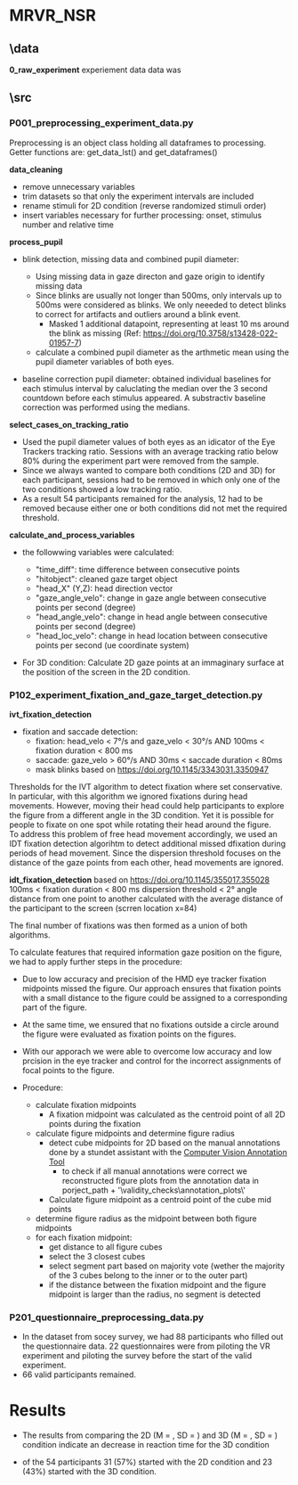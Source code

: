 # MRVR_NSR
 
 
## \data
**0_raw_experiment** experiement data data was 


## \src

### P001_preprocessing_experiment_data.py
Preprocessing is an object class holding all dataframes to processing. Getter functions are: get_data_lst() and get_dataframes()

**data_cleaning** 
- remove unnecessary variables
- trim datasets so that only the experiment intervals are included
- rename stimuli for 2D condition (reverse randomized stimuli order)
- insert variables necessary for further processing: onset, stimulus number and relative time

**process_pupil**
- blink detection, missing data and combined pupil diameter:
	- Using missing data in gaze directon and gaze origin to identify missing data
	- Since blinks are usually not longer than 500ms, only intervals up to 500ms were considered as blinks. 
	  We only neeeded to detect blinks to correct for artifacts and outliers around a blink event.
		- Masked 1 additional datapoint, representing at least 10 ms around the blink as missing (Ref: https://doi.org/10.3758/s13428-022-01957-7)
	- calculate a combined pupil diameter as the arthmetic mean using the pupil diameter variables of both eyes. 
		
- baseline correction pupil diameter: obtained individual baselines for each stimulus interval by caluclating the median
  over the 3 second countdown before each stimulus appeared. A substractiv baseline correction was performed using the medians.

**select_cases_on_tracking_ratio**
- Used the pupil diameter values of both eyes as an idicator of the Eye Trackers tracking ratio. Sessions with an average 
  tracking ratio below 80% during the experiment part were removed from the sample. 
- Since we always wanted to compare both conditions (2D and 3D) for each participant, sessions had to be removed in which only one of the two conditions showed a low tracking ratio.
- As a result 54 participants remained for the analysis, 12 had to be removed because either one or both conditions did not met the required threshold.  

**calculate_and_process_variables**
- the followwing variables were calculated:
	- "time_diff": time difference between consecutive points
	- "hitobject": cleaned gaze target object
	- "head_X" (Y,Z): head direction vector
	- "gaze_angle_velo": change in gaze angle between consecutive points per second (degree)
	- "head_angle_velo": change in head angle between consecutive points per second (degree)
	- "head_loc_velo": change in head location between consecutive points per second (ue coordinate system)

- For 3D condition: Calculate 2D gaze points at an immaginary surface at the position of the screen in the 2D condition. 

### P102_experiment_fixation_and_gaze_target_detection.py

**ivt_fixation_detection**
- fixation and saccade detection:
	- fixation: head_velo < 7°/s and gaze_velo < 30°/s AND 100ms < fixation duration < 800 ms
	- saccade: gaze_velo > 60°/s AND 30ms < saccade duration < 80ms
	- mask blinks
	based on https://doi.org/10.1145/3343031.3350947

Thresholds for the IVT algorithm to detect fixation where set conservative. In particular, with this algorithm we ignored fixations during head movements. 
However, moving their head could help participants to explore the figure from a different angle in the 3D condition. 
Yet it is possible for people to fixate on one spot while rotating their head around the figure.  
To address this problem of free head movement accordingly, we used an IDT fixation detection algorihtm to detect additional missed dfixation during periods of head movement. 
Since the dispersion threshold focuses on the distance of the gaze points from each other, head movements are ignored. 

**idt_fixation_detection**
based on https://doi.org/10.1145/355017.355028
100ms < fixation duration < 800 ms
dispersion threshold < 2° angle distance from one point to another calculated with the average distance of the participant to the screen (scrren location x=84)

The final number of fixations was then formed as a union of both algorithms.


To calculate features that required information gaze position on the figure, we had to apply further steps in the procedure: 
- Due to low accuracy and precision of the HMD eye tracker fixation midpoints missed the figure. Our approach ensures that fixation points with a small distance to the figure could be assigned to a corresponding part of the figure. 
- At the same time, we ensured that no fixations outside a circle around the figure were evaluated as fixation points on the figures. 
- With our apporach we were able to overcome low accuracy and low prcision in the eye tracker and control for the incorrect assignments of focal points to the figure. 

- Procedure:
	- calculate fixation midpoints
		- A fixation midpoint was calculated as the centroid point of all 2D points during the fixation
	- calculate figure midpoints and determine figure radius
		- detect cube midpoints for 2D based on the manual annotations done by a stundet assistant with the [Computer Vision Annotation Tool](https://cvat.org/)
			- to check if all manual annotations were correct we reconstructed figure plots from the annotation data in porject_path + '\\validity_checks\\annotation_plots\\'
		- Calculate figure midpoint as a centroid point of the cube mid points
	- determine figure radius as the midpoint between both figure midpoints
	- for each fixation midpoint:
		- get distance to all figure cubes
		- select the 3 closest cubes
		- select segment part based on majority vote (wether the majority of the 3 cubes belong to the inner or to the outer part)
		- if the distance between the fixation midpoint and the figure midpoint is larger than the radius, no segment is detected
	

### P201_questionnaire_preprocessing_data.py

- In the dataset from socey survey, we had 88 participants who filled out the questionnaire data. 22 questionnaires were from piloting the VR experiment and piloting the survey before the start of the valid experiment.
- 66 valid participants remained. 

# Results

- The results from comparing the 2D (M = , SD = ) and 3D (M = , SD = ) condition indicate an decrease in reaction time for the 3D condition 

- of the 54 participants 31 (57%) started with the 2D condition and 23 (43%) started with the 3D condition. 



 
